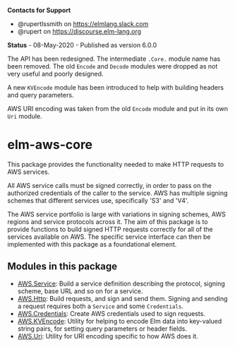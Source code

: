**Contacts for Support**
- @rupertlssmith on https://elmlang.slack.com
- @rupert on https://discourse.elm-lang.org

**Status** - 08-May-2020 - Published as version 6.0.0

The API has been redesigned. The intermediate `.Core.` module name has been
removed. The old `Encode` and `Decode` modules were dropped as not very useful
and poorly designed.

A new `KVEncode` module has been introduced to help with building headers and
query parameters.

AWS URI encoding was taken from the old `Encode` module and put in its own `Uri`
module.

# elm-aws-core

This package provides the functionality needed to make HTTP requests to AWS
services.

All AWS service calls must be signed correctly, in order to pass on the
authorized credentials of the caller to the service. AWS has multiple signing
schemes that different services use, specifically 'S3' and 'V4'.

The AWS service portfolio is large with variations in signing schemes, AWS
regions and service protocols across it. The aim of this package is to provide
functions to build signed HTTP requests correctly for all of the services
available on AWS. The specific service interface can then be implemented with
this package as a foundational element.

## Modules in this package

  - [AWS.Service](AWS-Service): Build a service definition describing the
  protocol, signing scheme, base URL and so on for a service.
  - [AWS.Http](AWS-Http): Build requests, and sign and send them. Signing and
  sending a request requires both a `Service` and some `Credentials`.
  - [AWS.Credentials](AWS-Credentials): Create AWS credentials used to sign
  requests.
  - [AWS.KVEncode](AWS-KVEncode): Utility for helping to encode Elm data into
  key-valued string pairs, for setting query parameters or header fields.
  - [AWS.Uri](AWS-Uri): Utility for URI encoding specific to how AWS does it.
